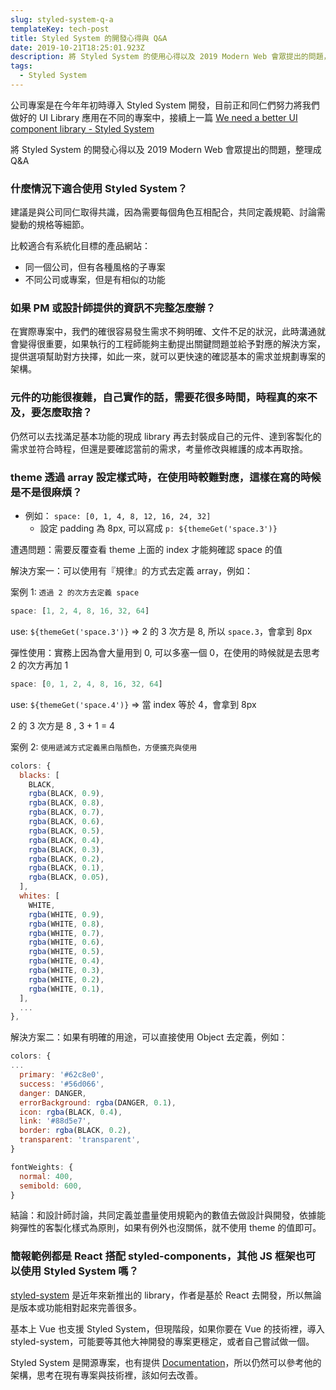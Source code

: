 ```yaml
---
slug: styled-system-q-a
templateKey: tech-post
title: Styled System 的開發心得與 Q&A
date: 2019-10-21T18:25:01.923Z
description: 將 Styled System 的使用心得以及 2019 Modern Web 會眾提出的問題，整理成 Q&A
tags:
  - Styled System
---
```


公司專案是在今年年初時導入 Styled System 開發，目前正和同仁們努力將我們做好的 UI Library 應用在不同的專案中，接續上一篇 [We need a better UI component library - Styled System](https://anna-su.com/tech/styled-system/)

將 Styled System 的開發心得以及 2019 Modern Web 會眾提出的問題，整理成 Q&A



### 什麼情況下適合使用 Styled System？


建議是與公司同仁取得共識，因為需要每個角色互相配合，共同定義規範、討論需變動的規格等細節。

比較適合有系統化目標的產品網站：
- 同一個公司，但有各種風格的子專案
- 不同公司或專案，但是有相似的功能


### 如果 PM 或設計師提供的資訊不完整怎麼辦？

在實際專案中，我們的確很容易發生需求不夠明確、文件不足的狀況，此時溝通就會變得很重要，如果執行的工程師能夠主動提出關鍵問題並給予對應的解決方案，提供選項幫助對方抉擇，如此一來，就可以更快速的確認基本的需求並規劃專案的架構。

### 元件的功能很複雜，自己實作的話，需要花很多時間，時程真的來不及，要怎麼取捨？
仍然可以去找滿足基本功能的現成 library 再去封裝成自己的元件、達到客製化的需求並符合時程，但還是要確認當前的需求，考量修改與維護的成本再取捨。

### theme 透過 array 設定樣式時，在使用時較難對應，這樣在寫的時候是不是很麻煩？
- 例如： `space: [0, 1, 4, 8, 12, 16, 24, 32]`
  - 設定 padding 為 8px, 可以寫成 `p: ${themeGet('space.3')}` 

遭遇問題：需要反覆查看 theme 上面的 index 才能夠確認 space 的值

解決方案一：可以使用有『規律』的方式去定義 array，例如：

案例 1: `透過 2 的次方去定義 space` 

```javascript
space: [1, 2, 4, 8, 16, 32, 64]
```

use: `${themeGet('space.3')}`  => 2 的 3 次方是 8, 所以 `space.3`，會拿到 8px

彈性使用：實務上因為會大量用到 0, 可以多塞一個 0，在使用的時候就是去思考 2 的次方再加 1

```javascript
space: [0, 1, 2, 4, 8, 16, 32, 64]
```

use: `${themeGet('space.4')}`  => 當 index 等於 4，會拿到 8px

2 的 3 次方是 8 , 3 + 1 = 4
 

案例 2: `使用遞減方式定義黑白階顏色，方便擴充與使用`

```javascript
colors: {
  blacks: [
    BLACK,
    rgba(BLACK, 0.9),
    rgba(BLACK, 0.8),
    rgba(BLACK, 0.7),
    rgba(BLACK, 0.6),
    rgba(BLACK, 0.5),
    rgba(BLACK, 0.4),
    rgba(BLACK, 0.3),
    rgba(BLACK, 0.2),
    rgba(BLACK, 0.1),
    rgba(BLACK, 0.05),
  ],
  whites: [
    WHITE,
    rgba(WHITE, 0.9),
    rgba(WHITE, 0.8),
    rgba(WHITE, 0.7),
    rgba(WHITE, 0.6),
    rgba(WHITE, 0.5),
    rgba(WHITE, 0.4),
    rgba(WHITE, 0.3),
    rgba(WHITE, 0.2),
    rgba(WHITE, 0.1),
  ],
  ...
},
```

解決方案二：如果有明確的用途，可以直接使用 Object 去定義，例如：

```javascript
colors: {
...
  primary: '#62c8e0',
  success: '#56d066',
  danger: DANGER,
  errorBackground: rgba(DANGER, 0.1),
  icon: rgba(BLACK, 0.4),
  link: '#88d5e7',
  border: rgba(BLACK, 0.2),
  transparent: 'transparent',
}
```

```javascript
fontWeights: {
  normal: 400,
  semibold: 600,
}
```

結論：和設計師討論，共同定義並盡量使用規範內的數值去做設計與開發，依據能夠彈性的客製化樣式為原則，如果有例外也沒關係，就不使用 theme 的值即可。

### 簡報範例都是 React 搭配 styled-components，其他 JS 框架也可以使用 Styled System 嗎？

[styled-system](https://github.com/styled-system/styled-system) 是近年來新推出的 library，作者是基於 React 去開發，所以無論是版本或功能相對起來完善很多。

基本上 Vue 也支援 Styled System，但現階段，如果你要在 Vue 的技術裡，導入 styled-system，可能要等其他大神開發的專案更穩定，或者自己嘗試做一個。

Styled System 是開源專案，也有提供 [Documentation](https://styled-system.com/)，所以仍然可以參考他的架構，思考在現有專案與技術裡，該如何去改善。
